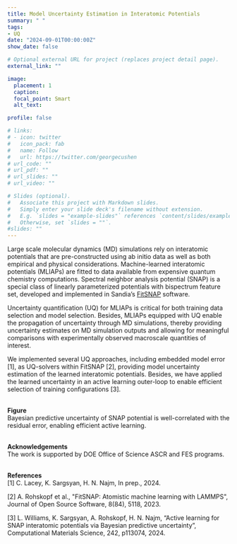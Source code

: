 ```yaml
---
title: Model Uncertainty Estimation in Interatomic Potentials
summary: " "
tags:
- UQ
date: "2024-09-01T00:00:00Z"
show_date: false

# Optional external URL for project (replaces project detail page).
external_link: ""

image:
  placement: 1
  caption: 
  focal_point: Smart
  alt_text:

profile: false

# links:
# - icon: twitter
#   icon_pack: fab
#   name: Follow
#   url: https://twitter.com/georgecushen
# url_code: ""
# url_pdf: ""
# url_slides: ""
# url_video: ""

# Slides (optional).
#   Associate this project with Markdown slides.
#   Simply enter your slide deck's filename without extension.
#   E.g. `slides = "example-slides"` references `content/slides/example-slides.md`.
#   Otherwise, set `slides = ""`.
#slides: ""
---
```


Large scale molecular dynamics (MD) simulations rely on interatomic potentials that are pre-constructed using ab initio data as well as both empirical and physical considerations. Machine-learned interatomic potentials (MLIAPs) are fitted to data available from expensive quantum chemistry computations. Spectral neighbor analysis potential (SNAP) is a special class of linearly parameterized potentials with bispectrum feature set, developed and implemented in Sandia’s <a href="https://github.com/FitSNAP/FitSNAP">FitSNAP</a> software. 

Uncertainty quantification (UQ) for MLIAPs is critical for both training data selection and model selection. Besides, MLIAPs equipped with UQ enable the propagation of uncertainty through MD simulations, thereby providing uncertainty estimates on MD simulation outputs and allowing for meaningful comparisons with experimentally observed macroscale quantities of interest.

We implemented several UQ approaches, including embedded model error [1], as UQ-solvers within FitSNAP [2], providing model uncertainty estimation of the learned interatomic potentials. Besides, we have applied the learned uncertainty in an active learning outer-loop to enable efficient selection of training configurations [3].


<br> <b>Figure </b></br>
Bayesian predictive uncertainty of SNAP potential is well-correlated with the residual error, enabling efficient active learning.

<br> <b>Acknowledgements </b></br>
The work is supported by DOE Office of Science ASCR and FES programs.

<br> <b>References </b></br>
[1] C. Lacey, K. Sargsyan, H. N. Najm, In prep., 2024.

[2] A. Rohskopf et al., "FitSNAP: Atomistic machine learning with LAMMPS",  Journal of Open Source Software, 8(84), 5118, 2023.

[3] L. Williams, K. Sargsyan, A. Rohskopf, H. N. Najm, “Active learning for SNAP interatomic potentials via Bayesian predictive uncertainty”, Computational Materials Science, 242, p113074, 2024.



